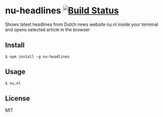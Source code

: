# nu-headlines [![Build Status](https://travis-ci.org/hendriklammers/nu-headlines.svg?branch=master)](https://travis-ci.org/hendriklammers/nu-headlines)

Shows latest headlines from Dutch news website nu.nl inside your terminal and
opens selected article in the browser


## Install

```
$ npm install -g nu-headlines
```

## Usage

```
$ nu.nl
```

## License

MIT

